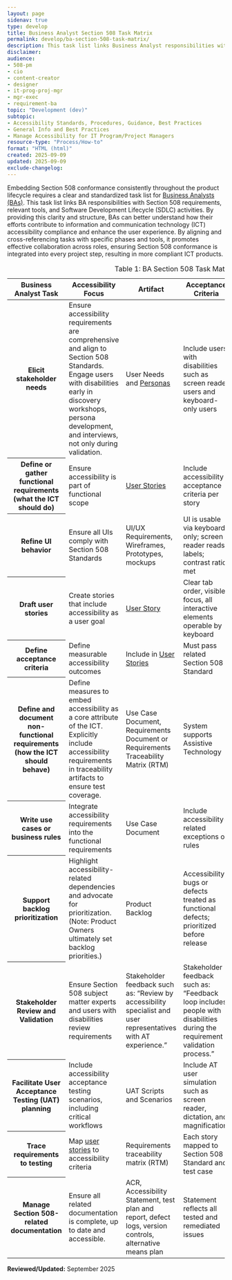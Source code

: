 ```yaml
---
layout: page
sidenav: true
type: develop
title: Business Analyst Section 508 Task Matrix
permalink: develop/ba-section-508-task-matrix/
description: This task list links Business Analyst responsibilities with Section 508 requirements, relevant tools, and Software Development Lifecycle (SDLC) activities.
disclaimer:
audience: 
- 508-pm
- cio
- content-creator
- designer
- it-prog-proj-mgr
- mgr-exec
- requirement-ba
topic: "Development (dev)"
subtopic: 
- Accessibility Standards, Procedures, Guidance, Best Practices
- General Info and Best Practices
- Manage Accessibility for IT Program/Project Managers
resource-type: "Process/How-to"
format: "HTML (html)"
created: 2025-09-09
updated: 2025-09-09
exclude-changelog: 
---
```

Embedding Section 508 conformance consistently throughout the product lifecycle requires a clear and standardized task list for [Business Analysts (BAs)]({{site.baseurl}}/manage/roles/). This task list links BA responsibilities with Section 508 requirements, relevant tools, and Software Development Lifecycle (SDLC) activities. By providing this clarity and structure, BAs can better understand how their efforts contribute to information and communication technology (ICT) accessibility compliance and enhance the user experience. By aligning and cross-referencing tasks with specific phases and tools, it promotes effective collaboration across roles, ensuring Section 508 conformance is integrated into every project step, resulting in more compliant ICT products.

<table id="table-agile-roles" class="usa-table usa-table--borderless striped grid-col-12 margin-bottom-3">
  <caption>Table 1: BA Section 508 Task Matrix</caption>
  <thead>
  <tr>
      <th scope="col">Business Analyst Task</th>
      <th scope="col">Accessibility Focus</th>
      <th scope="col">Artifact</th>
      <th scope="col">Acceptance Criteria</th>
      <th scope="col">Lifecycle Phase(s)</th>
      <th scope="col">Tools and Activities</th>
    </tr>
  </thead>
  <tbody>
    <tr>
      <th scope="row">Elicit stakeholder needs</th>
      <td>Ensure accessibility requirements are comprehensive and align to Section 508 Standards. Engage users with disabilities early in discovery workshops, persona development, and interviews, not only during validation.</td>
      <td>User Needs and <a href="{{site.baseurl}}/develop/sample-personas/">Personas</a></td>
      <td>Include users with disabilities such as screen reader users and keyboard-only users</td>
      <td>Plan, Gather requirements</td>
      <td>Stakeholder interviews, accessibility personas</td>
    </tr>
    <tr>
      <th scope="row">Define or gather functional requirements (what the ICT should do)</th>
      <td>Ensure accessibility is part of functional scope</td>
      <td><a href="{{site.baseurl}}/develop/user-stories/">User Stories</a></td>
      <td>Include accessibility acceptance criteria per story</td>
      <td>Gather requirements</td>
      <td>Backlog grooming, peer review</td>
    </tr>
    <tr>
      <th scope="row">Refine UI behavior</th>
      <td>Ensure all UIs comply with Section 508 Standards</td>
      <td>UI/UX Requirements, Wireframes, Prototypes, mockups</td>
      <td>UI is usable via keyboard only; screen reader reads labels; contrast ratio met</td>
      <td>Design</td>
      <td>Design review, accessibility annotations</td>
    </tr>
    <tr>
      <th scope="row">Draft user stories</th>
      <td>Create stories that include accessibility as a user goal</td>
      <td><a href="{{site.baseurl}}/develop/user-stories/">User Story</a></td>
      <td>Clear tab order, visible focus, all interactive elements operable by keyboard</td>
      <td>Gather requirements and Develop</td>
      <td>Pair programming, code review guidance</td>
    </tr>
    <tr>
      <th scope="row">Define acceptance criteria</th>
      <td>Define measurable accessibility outcomes</td>
      <td>Include in <a href="{{site.baseurl}}/develop/user-stories/">User Stories</a></td>
      <td>Must pass related Section 508 Standard</td>
      <td>Develop and Test</td>
      <td>Manual and automated testing</td>
    </tr>
    <tr>
      <th scope="row">Define and document non-functional requirements (how the ICT should behave)</th>
      <td>Define measures to embed accessibility as a core attribute of the ICT. Explicitly include accessibility requirements in traceability artifacts to ensure test coverage.</td>
      <td>Use Case Document, Requirements Document or Requirements Traceability Matrix (RTM)</td>
      <td>System supports Assistive Technology</td>
      <td>Plan and Test</td>
      <td>Accessibility Conformance Report (ACR) review, RTM</td>
    </tr>
    <tr>
      <th scope="row">Write use cases or business rules</th>
      <td>Integrate accessibility requirements into the functional requirements</td>
      <td>Use Case Document</td>
      <td>Include accessibility-related exceptions or rules</td>
      <td>Design and Develop</td>
      <td>Use case diagrams, scenario mapping</td>
    </tr>
    <tr>
      <th scope="row">Support backlog prioritization</th>
      <td>Highlight accessibility-related dependencies and advocate for prioritization. (Note: Product Owners ultimately set backlog priorities.)</td>
      <td>Product Backlog</td>
      <td>Accessibility bugs or defects treated as functional defects; prioritized before release</td>
      <td>All phases</td>
      <td>Bug tracking system</td>
    </tr>
    <tr>
      <th scope="row">Stakeholder Review and Validation</th>
      <td>Ensure Section 508 subject matter experts and users with disabilities review requirements</td>
      <td>Stakeholder feedback such as: “Review by accessibility specialist and user representatives with AT experience.”</td>
      <td>Stakeholder feedback such as: “Feedback loop includes people with disabilities during the requirement validation process.”</td>
      <td>Gather requirements, Develop, and Test</td>
      <td>Stakeholder engagement scripts, feedback plan</td>
    </tr>
    <tr>
      <th scope="row">Facilitate User Acceptance Testing (UAT) planning</th>
      <td>Include accessibility acceptance testing scenarios, including critical workflows</td>
      <td>UAT Scripts and Scenarios</td>
      <td>Include AT user simulation such as screen reader, dictation, and magnification.</td>
      <td>Test and Deploy</td>
      <td>Test scripts, manual walkthrough</td>
    </tr>
    <tr>
      <th scope="row">Trace requirements to testing</th>
      <td>Map <a href="{{site.baseurl}}/develop/user-stories/">user stories</a> to accessibility criteria</td>
      <td>Requirements traceability matrix (RTM)</td>
      <td>Each story mapped to Section 508 Standard and test case</td>
      <td>Test</td>
      <td>RTM table, testing traceability</td>
    </tr>
    <tr>
      <th scope="row">Manage Section 508-related documentation</th>
      <td>Ensure all related documentation is complete, up to date and accessible.</td>
      <td>ACR, Accessibility Statement, test plan and report, defect logs, version controls, alternative means plan</td>
      <td>Statement reflects all tested and remediated issues</td>
      <td>Deploy</td>
      <td>Template generation, documentation review</td>
    </tr>
  </tbody>
</table>

**Reviewed/Updated:** September 2025
